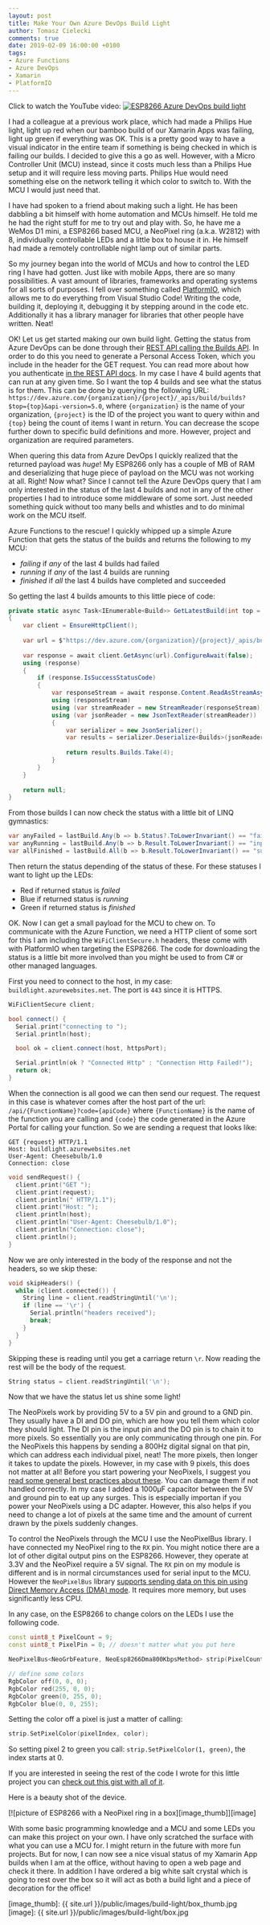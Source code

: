 ```yaml
---
layout: post
title: Make Your Own Azure DevOps Build Light
author: Tomasz Cielecki
comments: true
date: 2019-02-09 16:00:00 +0100
tags:
- Azure Functions
- Azure DevOps
- Xamarin
- PlatformIO
---
```


Click to watch the YouTube video:
[![ESP8266 Azure DevOps build light](http://img.youtube.com/vi/wo0SESEObrU/0.jpg)](http://www.youtube.com/watch?v=wo0SESEObrU)

I had a colleague at a previous work place, which had made a Philips Hue light, light up red when our bamboo build of our Xamarin Apps was failing, light up green if everything was OK. This is a pretty good way to have a visual indicator in the entire team if something is being checked in which is failing our builds. I decided to give this a go as well. However, with a Micro Controller Unit (MCU) instead, since it costs much less than a Philips Hue setup and it will require less moving parts. Philips Hue would need something else on the network telling it which color to switch to. With the MCU I would just need that.

I have had spoken to a friend about making such a light. He has been dabbling a bit himself with home automation and MCUs himself. He told me he had the right stuff for me to try out and play with. So, he have me a WeMos D1 mini, a ESP8266 based MCU, a NeoPixel ring (a.k.a. W2812) with 8, individually controllable LEDs and a little box to house it in. He himself had made a remotely controllable night lamp out of similar parts.

So my journey began into the world of MCUs and how to control the LED ring I have had gotten. Just like with mobile Apps, there are so many possibilities. A vast amount of libraries, frameworks and operating systems for all sorts of purposes. I fell over something called [PlatformIO][platformio], which allows me to do everything from Visual Studio Code! Writing the code, building it, deploying it, debugging it by stepping around in the code etc. Additionally it has a library manager for libraries that other people have written. Neat!

OK! Let us get started making our own build light. Getting the status from Azure DevOps can be done through their [REST API calling the Builds API][devopslist]. In order to do this you need to generate a Personal Access Token, which you include in the header for the GET request. You can read more about how you authenticate [in the REST API docs][restapidocs]. In my case I have 4 build agents that can run at any given time. So I want the top 4 builds and see what the status is for them.
This can be done by querying the following URL: `https://dev.azure.com/{organization}/{project}/_apis/build/builds?$top={top}&api-version=5.0`, where `{organization}` is the name of your organization, `{project}` is the ID of the project you want to query within and `{top}` being the count of items I want in return. You can decrease the scope further down to specific build definitions and more. However, project and organization are required parameters.

When quering this data from Azure DevOps I quickly realized that the returned payload was _huge_! My ESP8266 only has a couple of MB of RAM and deserializing that huge piece of payload on the MCU was not working at all. Right! Now what? Since I cannot tell the Azure DevOps query that I am only interested in the status of the last 4 builds and not in any of the other properties I had to introduce some middleware of some sort. Just needed something quick without too many bells and whistles and to do minimal work on the MCU itself.

Azure Functions to the rescue! I quickly whipped up a simple Azure Function that gets the status of the builds and returns the following to my MCU:

- _failing_ if _any_ of the last 4 builds had failed
- _running_ if _any_ of the last 4 builds are running
- _finished_ if _all_ the last 4 builds have completed and succeeded

So getting the last 4 builds amounts to this little piece of code:

```csharp
private static async Task<IEnumerable<Build>> GetLatestBuild(int top = 4)
{
    var client = EnsureHttpClient();
        
    var url = $"https://dev.azure.com/{organization}/{project}/_apis/build/builds?$top={top}&api-version=5.0";
    
    var response = await client.GetAsync(url).ConfigureAwait(false);
    using (response)
    {
        if (response.IsSuccessStatusCode)
        {
            var responseStream = await response.Content.ReadAsStreamAsync().ConfigureAwait(false);
            using (responseStream)
            using (var streamReader = new StreamReader(responseStream))
            using (var jsonReader = new JsonTextReader(streamReader))
            {
                var serializer = new JsonSerializer();
                var results = serializer.Deserialize<Builds>(jsonReader);
                
                return results.Builds.Take(4);
            }
        }
    }
    
    return null;
}
```

From those builds I can now check the status with a little bit of LINQ gymnastics:

```csharp
var anyFailed = lastBuild.Any(b => b.Status?.ToLowerInvariant() == "failed");
var anyRunning = lastBuild.Any(b => b.Result.ToLowerInvariant() == "inprogress");
var allFinished = lastBuild.All(b => b.Result.ToLowerInvariant() == "succeeded" && b.Status?.ToLowerInvariant() == "completed");
```

Then return the status depending of the status of these. For these statuses I want to light up the LEDs:
- Red if returned status is _failed_
- Blue if returned status is _running_
- Green if returned status is _finished_

OK. Now I can get a small payload for the MCU to chew on. To communicate with the Azure Function, we need a HTTP client of some sort for this I am including the `WiFiClientSecure.h` headers, these come with with PlatformIO when targeting the ESP8266. The code for downloading the status is a little bit more involved than you might be used to from C# or other managed languages.

First you need to connect to the host, in my case: `buildlight.azurewebsites.net`. The port is `443` since it is HTTPS.

```cpp
WiFiClientSecure client;

bool connect() {
  Serial.print("connecting to ");
  Serial.println(host);

  bool ok = client.connect(host, httpsPort);

  Serial.println(ok ? "Connected Http" : "Connection Http Failed!");
  return ok;
}
```

When the connection is all good we can then send our request. The request in this case is whatever comes after the host part of the url: `/api/{FunctionName}?code={apiCode}` where `{FunctionName}` is the name of the function you are calling and `{code}` the code generated in the Azure Portal for calling your function. So we are sending a request that looks like:

```
GET {request} HTTP/1.1
Host: buildlight.azurewebsites.net
User-Agent: Cheesebulb/1.0
Connection: close
```

```cpp
void sendRequest() {
  client.print("GET ");
  client.print(request);
  client.println(" HTTP/1.1");
  client.print("Host: ");
  client.println(host);
  client.println("User-Agent: Cheesebulb/1.0");
  client.println("Connection: close");
  client.println();
}
```

Now we are only interested in the body of the response and not the headers, so we skip these:

```cpp
void skipHeaders() {
  while (client.connected()) {
    String line = client.readStringUntil('\n');
    if (line == '\r') {
      Serial.println("headers received");
      break;
    }
  }
}
```

Skipping these is reading until you get a carriage return `\r`. Now reading the rest will be the body of the request.

```cpp
String status = client.readStringUntil('\n');
```

Now that we have the status let us shine some light!

The NeoPixels work by providing 5V to a 5V pin and ground to a GND pin. They usually have a DI and DO pin, which are how you tell them which color they should light. The DI pin is the input pin and the DO pin is to chain it to more pixels. So essentially you are only communicating through one pin. For the NeoPixels this happens by sending a 800Hz digital signal on that pin, which can address each individual pixel, neat! The more pixels, then longer it takes to update the pixels. However, in my case with 9 pixels, this does not matter at all!
Before you start powering your NeoPixels, I suggest you [read some general best practices about these][adafruit]. You can damage them if not handled correctly. In my case I added a 1000µF capacitor between the 5V and ground pin to eat up any surges. This is especially importan if you power your NeoPixels using a DC adapter. However, this also helps if you need to change a lot of pixels at the same time and the amount of current drawn by the pixels suddenly changes.

To control the NeoPixels through the MCU I use the NeoPixelBus library. I have connected my NeoPixel ring to the `RX` pin. You might notice there are a lot of other digital output pins on the ESP8266. However, they operate at 3.3V and the NeoPixel require a 5V signal. The `RX` pin on my module is different and is in normal circumstances used for serial input to the MCU. However the `NeoPixelBus` library [supports sending data on this pin using Direct Memory Access (DMA) mode][dmamode]. It requires more memory, but uses significantly less CPU.

In any case, on the ESP8266 to change colors on the LEDs I use the following code.

```cpp
const uint8_t PixelCount = 9;
const uint8_t PixelPin = 0; // doesn't matter what you put here

NeoPixelBus<NeoGrbFeature, NeoEsp8266Dma800KbpsMethod> strip(PixelCount, PixelPin);

// define some colors
RgbColor off(0, 0, 0);
RgbColor red(255, 0, 0);
RgbColor green(0, 255, 0);
RgbColor blue(0, 0, 255);
```

Setting the color off a pixel is just a matter of calling:

```cpp
strip.SetPixelColor(pixelIndex, color);
```

So setting pixel 2 to green you call: `strip.SetPixelColor(1, green)`, the index starts at 0.

If you are interested in seeing the rest of the code I wrote for this little project you can [check out this gist with all of it][gist]. 

Here is a beauty shot of the device.

[![picture of ESP8266 with a NeoPixel ring in a box][image_thumb]][image]

With some basic programming knowledge and a MCU and some LEDs you can make this project on your own. I have only scratched the surface with what you can use a MCU for. I might return in the future with more fun projects. But for now, I can now see a nice visual status of my Xamarin App builds when I am at the office, without having to open a web page and check it there. In addition I have ordered a big white salt crystal which is going to rest over the box so it will act as both a build light and a piece of decoration for the office!

[platformio]: https://platformio.org/ "PlatformIO open source ecosystem for IoT development"
[devopslist]: https://docs.microsoft.com/en-us/rest/api/azure/devops/build/builds/list "Azure DevOps documentation for Builds list"
[restapidocs]: https://docs.microsoft.com/en-us/rest/api/azure/devops/ "Azure DevOps REST API docs"
[adafruit]: https://learn.adafruit.com/adafruit-neopixel-uberguide/best-practices "NeoPixel General Best Practices"
[neopixelbus]: https://github.com/Makuna/NeoPixelBus "NeoPixelBus library on GitHub"
[dmamode]: https://github.com/Makuna/NeoPixelBus/wiki/ESP8266-NeoMethods#neoesp8266dma800kbpsmethod "NeoEsp8266Dma800KbpsMethod documentation"
[gist]: https://gist.github.com/Cheesebaron/a302d267e8f20eabee6c1123c96e8899
[image_thumb]: {{ site.url }}/public/images/build-light/box_thumb.jpg
[image]: {{ site.url }}/public/images/build-light/box.jpg